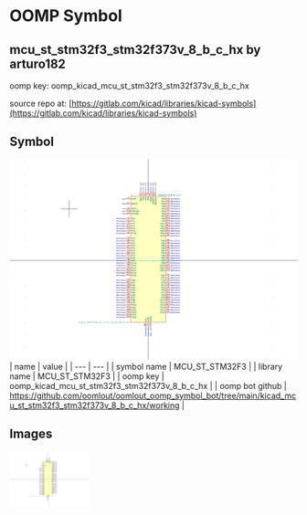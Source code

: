 # OOMP Symbol  
## mcu_st_stm32f3_stm32f373v_8_b_c_hx  by arturo182  
  
oomp key: oomp_kicad_mcu_st_stm32f3_stm32f373v_8_b_c_hx  
  
source repo at: [https://gitlab.com/kicad/libraries/kicad-symbols](https://gitlab.com/kicad/libraries/kicad-symbols)  
## Symbol  
  
[![working.png](working_600.png)](working.png)  
| name | value | 
| --- | --- | 
| symbol name | MCU_ST_STM32F3 | 
| library name | MCU_ST_STM32F3 | 
| oomp key | oomp_kicad_mcu_st_stm32f3_stm32f373v_8_b_c_hx | 
| oomp bot github | https://github.com/oomlout/oomlout_oomp_symbol_bot/tree/main/kicad_mcu_st_stm32f3_stm32f373v_8_b_c_hx/working | 
## Images  
  
[![working.png](working_140.png)](working.png)  
